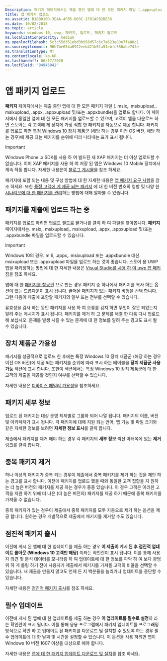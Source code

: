 ```yaml
---
Description: 패키지 페이지에서는 제출 중인 앱에 대 한 모든 패키지 파일 (.appxupload, .appx, .appxbundle 및/또는 .xap)을 업로드 합니다.
title: 앱 패키지 업로드
ms.assetid: B1BB810D-3EAA-4FB5-B03C-1F01AFB2DE36
ms.date: 10/02/2018
ms.topic: article
keywords: windows 10, uwp, 패키지, 업로드, 패키지 업로드
ms.localizationpriority: medium
ms.openlocfilehash: 5c3c55d351ebd3b956d57c6c7e623e88e7fa88c1
ms.sourcegitcommit: 96b7be654a0922eeb421b5fa51ebfc586abe74fe
ms.translationtype: MT
ms.contentlocale: ko-KR
ms.lasthandoff: 06/17/2020
ms.locfileid: "84945942"
---
```

# <a name="upload-app-packages"></a>앱 패키지 업로드

**패키지** 페이지에서는 제출 중인 앱에 대 한 모든 패키지 파일 (. msix,. msixupload,. msixupload, .appx, .appxupload 및/또는 .appxbundle)을 업로드 합니다. 이 페이지에서 동일한 앱에 대 한 모든 패키지를 업로드할 수 있으며, 고객이 앱을 다운로드 하면 스토어는 각 고객에 게 장치에 가장 적합 한 패키지를 자동으로 제공 합니다. 패키지를 업로드 하면 [특정 Windows 10 장치 제품군](#device-family-availability) (해당 하는 경우 이전 OS 버전, 해당 하는 경우)에 제공 되는 패키지를 순위에 따라 나타내는 표가 표시 됩니다.

> [!IMPORTANT]
> Windows Phone .x SDK를 사용 하 여 빌드된 새 XAP 패키지는 더 이상 업로드할 수 없습니다. 이미 XAP 패키지를 사용 하 여 저장 된 앱은 Windows 10 Mobile 장치에서 계속 작동 합니다. 자세한 내용은이 [블로그 게시물](https://blogs.windows.com/windowsdeveloper/2018/08/20/important-dates-regarding-apps-with-windows-phone-8-x-and-earlier-and-windows-8-8-1-packages-submitted-to-microsoft-store)을 참조 하세요.

패키지에 포함 되는 내용 및 구성 방법에 대 한 자세한 내용은 [앱 패키지 요구 사항](app-package-requirements.md)을 참조 하세요. 또한 [특정 고객에 게 제공 되는 패키지](package-version-numbering.md) 에 대 한 버전 번호의 영향 및 다양 한 [시나리오에 대 한 패키지를 관리](guidance-for-app-package-management.md)하는 방법에 대해 알아볼 수 있습니다.


## <a name="uploading-packages-to-your-submission"></a>패키지를 제출에 업로드 하는 중

패키지를 업로드 하려면 업로드 필드로 끌거나를 클릭 하 여 파일을 찾아봅니다. **패키지** 페이지에서는. msix,. msixupload,. msixupload, .appx, .appxupload 및/또는 .appxbundle 파일을 업로드할 수 있습니다.

> [!IMPORTANT]
> Windows 10의 경우. m 6, .appx,. msixupload 또는 .appxbundle 대신. msixupload 또는 .appxupload 파일을 업로드 하는 것이 좋습니다.  스토어 용 UWP 앱을 패키징하는 방법에 대 한 자세한 내용은 [Visual Studio를 사용 하 여 uwp 앱 패키징](/windows/msix/package/packaging-uwp-apps)을 참조 하세요.

앱에 대 한 [패키지를 항공편](package-flights.md) 으로 만든 경우 패키지 중 하나에서 패키지를 복사 하는 옵션이 있는 드롭다운이 표시 됩니다. 끌어올 패키지가 있는 패키지 비행을 선택 합니다. 그런 다음이 제출에 포함할 패키지의 일부 또는 전부를 선택할 수 있습니다.

유효성을 검사 하는 동안 패키지를 사용 하 여 오류를 감지 하면 무엇이 잘못 되었는지 알려 주는 메시지가 표시 됩니다. 패키지를 제거 하 고 문제를 해결 한 다음 다시 업로드 해 보십시오. 문제를 발생 시킬 수 있는 문제에 대 한 정보를 알려 주는 경고도 표시 될 수 있습니다.


## <a name="device-family-availability"></a>장치 제품군 가용성

패키지를 성공적으로 업로드 한 후에는 특정 Windows 10 장치 제품군 (해당 하는 경우 이전 OS 버전)에 제공 되는 패키지를 순위에 따라 표시 하는 테이블을 **장치 제품군 사용 가능** 섹션에 표시 합니다. 또한이 섹션에서는 특정 Windows 10 장치 제품군에 대 한 고객의 제출을 제공할 것인지 여부를 선택할 수 있습니다.

자세한 내용은 [디바이스 패밀리 가용성](device-family-availability.md)을 참조하세요.


## <a name="package-details"></a>패키지 세부 정보

업로드 된 패키지는 대상 운영 체제별로 그룹화 되어 나열 됩니다. 패키지의 이름, 버전 및 아키텍처가 표시 됩니다. 각 패키지에 대해 지원 되는 언어, 앱 기능 및 파일 크기와 같은 자세한 정보를 보려면 **자세한 정보 표시**를 클릭 합니다.

제출에서 패키지를 제거 해야 하는 경우 각 패키지의 **세부 정보** 섹션 아래쪽에 있는 **제거** 링크를 클릭 합니다.


## <a name="removing-redundant-packages"></a>중복 패키지 제거

하나 이상의 패키지가 중복 되는 경우이 제출에서 중복 패키지를 제거 하는 것을 제안 하는 경고를 표시 합니다. 이전에 패키지를 업로드 했을 때와 동일한 고객 집합을 지 원하는 더 높은 버전의 패키지를 제공 하는 경우가 종종 있습니다. 이 경우 고객은 이러한 고객을 지원 하기 위해 더 나은 (더 높은 버전의) 패키지를 제공 하기 때문에 중복 패키지를 가져올 수 없습니다.

중복 패키지가 있는 경우이 제출에서 중복 패키지를 모두 자동으로 제거 하는 옵션을 제공 합니다. 원하는 경우 개별적으로 제출에서 패키지를 제거할 수도 있습니다.


## <a name="gradual-package-rollout"></a>점진적 패키지 출시

이전에 게시 된 앱에 대 한 업데이트를 제출 하는 경우 **이 제출이 게시 된 후 점진적 업데이트 롤아웃 (Windows 10 고객만 해당)** 이라는 확인란이 표시 됩니다. 이를 통해 사용자 의견 및 분석 데이터를 모니터링 하 여 업데이트에 대 한 정보를 파악 하 여 보다 광범위 하 게 롤링 하기 전에 사용자가 제출에서 패키지를 가져올 고객의 비율을 선택할 수 있습니다. 새 제출을 만들지 않고도 언제 든 지 백분율을 늘리거나 업데이트를 중단할 수 있습니다. 

자세한 내용은 [점진적 패키지 출시](gradual-package-rollout.md)를 참조 하세요.


## <a name="mandatory-update"></a>필수 업데이트

이전에 게시 된 앱에 대 한 업데이트를 제출 하는 경우 **이 업데이트를 필수로 설정**하 라는 확인란이 표시 됩니다. 이를 통해 응용 프로그램에서 패키지 업데이트를 프로그래밍 방식으로 확인 하 고 업데이트 된 패키지를 다운로드 및 설치할 수 있도록 하는 경우 필수 업데이트에 대 한 날짜 및 시간을 설정할 수 있습니다. 이 옵션을 사용 하려면 앱이 Windows 10 버전 1607 이상을 대상으로 해야 합니다.

자세한 내용은 [앱에 대 한 패키지 업데이트 다운로드 및 설치](../packaging/self-install-package-updates.md)를 참조 하세요.

 




